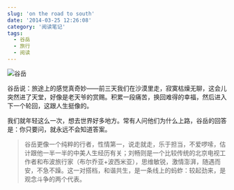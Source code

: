 ```yaml
---
slug: 'on the road to south'
date: '2014-03-25 12:26:08'
category: '阅读笔记'
tags:
  - 谷岳
  - 旅行
  - 阅读
---
```


![谷岳](/images/guyue.jpg)

谷岳说：旅途上的感觉真奇妙——前三天我们在沙漠里走，寂寞枯燥无聊，这会儿突然进了天堂，好像是老天爷的赏赐。积累一段痛苦，换回难得的幸福，然后进入下一个轮回，这跟人生挺像的。

我们就年轻这么一次，想去世界好多地方。常有人问他们为什么上路，谷岳的回答是：你只要问，就永远不会知道答案。

> 谷岳更像一个纯粹的行者，性情第一，说走就走，乐于担当，不爱啰嗦，估计跟他一半一半的中美人生经历有关；刘畅则是一个比较传统的北京电视工作者和布波旅行家（布尔乔亚+波西米亚），思维敏锐，激情澎湃，随遇而安，不急不躁。这一对搭档，和谐共生，是一条线上的蚂蚱：较起劲来，是观念斗争的两个代表。

